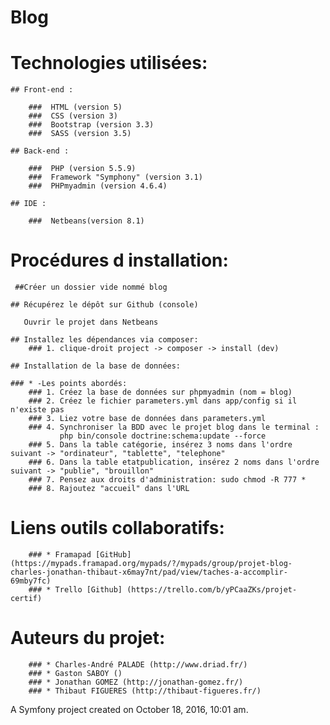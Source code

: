 Blog
====

# **Technologies utilisées:**
    
    ## Front-end :
        
        ###  HTML (version 5)
        ###  CSS (version 3)
        ###  Bootstrap (version 3.3)
        ###  SASS (version 3.5)
        
    ## Back-end :
      
        ###  PHP (version 5.5.9)
        ###  Framework "Symphony" (version 3.1)
        ###  PHPmyadmin (version 4.6.4)
   
    ## IDE :
     
        ###  Netbeans(version 8.1)

# **Procédures d installation:**

     ##Créer un dossier vide nommé blog
    
    ## Récupérez le dépôt sur Github (console)
      
       Ouvrir le projet dans Netbeans

    ## Installez les dépendances via composer:
        ### 1. clique-droit project -> composer -> install (dev)

    ## Installation de la base de données:

    ### * -Les points abordés:
        ### 1. Créez la base de données sur phpmyadmin (nom = blog)
        ### 2. Créez le fichier parameters.yml dans app/config si il n'existe pas
        ### 3. Liez votre base de données dans parameters.yml
        ### 4. Synchroniser la BDD avec le projet blog dans le terminal : 
               php bin/console doctrine:schema:update --force 
        ### 5. Dans la table catégorie, insérez 3 noms dans l'ordre suivant -> "ordinateur", "tablette", "telephone"
        ### 6. Dans la table etatpublication, insérez 2 noms dans l'ordre suivant -> "publie", "brouillon"
        ### 7. Pensez aux droits d'administration: sudo chmod -R 777 *
        ### 8. Rajoutez "accueil" dans l'URL

# **Liens outils collaboratifs:**  

        ### * Framapad [GitHub](https://mypads.framapad.org/mypads/?/mypads/group/projet-blog-charles-jonathan-thibaut-x6may7nt/pad/view/taches-a-accomplir-69mby7fc)
        ### * Trello [Github] (https://trello.com/b/yPCaaZKs/projet-certif)

# **Auteurs du projet:**

        ### * Charles-André PALADE (http://www.driad.fr/)
        ### * Gaston SABOY ()
        ### * Jonathan GOMEZ (http://jonathan-gomez.fr/)
        ### * Thibaut FIGUERES (http://thibaut-figueres.fr/)

A Symfony project created on October 18, 2016, 10:01 am.
